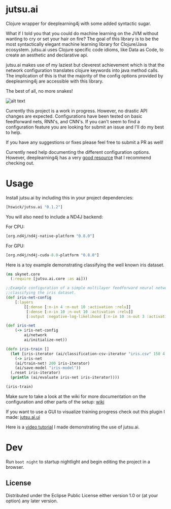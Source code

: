 # jutsu.ai

Clojure wrapper for deeplearning4j with some added syntactic sugar.

What if I told you that you could do machine learning on the JVM without wanting to cry or
set your hair on fire? The goal of this library is to be the most syntactically elegant machine learning library for Clojure/Java ecosystem. jutsu.ai uses Clojure specific code idioms, like Data as Code, to create an aesthetic and declarative api.

jutsu.ai makes use of my laziest but cleverest achievement which is that the network configuration translates clojure keywords into java method calls. The implication of this is that the majority of the config options provided by deeplearning4j are accessible with this library.

The best of all, no more snakes!


![alt text](http://wp.patheos.com.s3.amazonaws.com/blogs/wildhunt/files/2011/03/saintpatrick.jpg)

Currently this project is a work in progress. However, no drastic API changes are expected. Configurations have been tested on basic feedforward nets, RNN's, and CNN's. If you can't seem to find a configuration feature you are looking for submit an issue and I'll do my best to help.

If you have any suggestions or fixes please feel free to submit a PR as well!

Currently need help documenting the different configuration options. However, deeplearning4j has a very [good resource](https://deeplearning4j.org/glossary) that I recommend checking out.

# Usage

Install jutsu.ai by including this in your project dependencies:

```clojure
[hswick/jutsu.ai "0.1.2"]
```

You will also need to include a ND4J backend:

For CPU:

```clojure
[org.nd4j/nd4j-native-platform "0.8.0"]
```

For GPU:

```clojure
[org.nd4j/nd4j-cuda-8.0-platform "0.8.0"]
```

Here is a toy example demonstrating classifying the well known iris dataset.

```clojure
(ns skynet.core
  (:require [jutsu.ai.core :as ai]))

;;Example configuration of a simple multilayer feedforward neural network architecture
;;classifying the iris dataset.
(def iris-net-config
	[:layers 
		[[:dense [:n-in 4 :n-out 10 :activation :relu]]
	 	 [:dense [:n-in 10 :n-out 10 :activation :relu]]
	 	 [:output :negative-log-likelihood [:n-in 10 :n-out 3 :activation :softmax]]]])

(def iris-net
	(-> iris-net-config
		ai/network
		ai/initialize-net))

(defn iris-train []
  (let [iris-iterator (ai/classification-csv-iterator "iris.csv" 150 4 3)]
    (-> iris-net
	(ai/train-net! 200 iris-iterator)
	(ai/save-model "iris-model"))
  (.reset iris-iterator)
  (println (ai/evaluate iris-net iris-iterator))))

(iris-train)
```

Make sure to take a look at the wiki for more documentation on the configuration and other parts of the setup: [wiki](https://github.com/hswick/jutsu.ai/wiki)

If you want to use a GUI to visualize training progress check out this plugin I made: [jutsu.ai.ui](https://github.com/hswick/jutsu.ai.ui)

Here is a [video tutorial](https://www.youtube.com/watch?v=yR_uy8fS52s) I made demonstrating the use of jutsu.ai.
# Dev

Run `boot night` to startup nightlight and begin editing the project in a browser.

## License

Distributed under the Eclipse Public License either version 1.0 or (at
your option) any later version.
